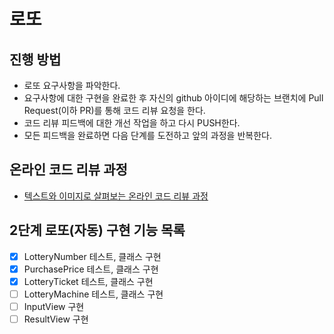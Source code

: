 # 로또
## 진행 방법
* 로또 요구사항을 파악한다.
* 요구사항에 대한 구현을 완료한 후 자신의 github 아이디에 해당하는 브랜치에 Pull Request(이하 PR)를 통해 코드 리뷰 요청을 한다.
* 코드 리뷰 피드백에 대한 개선 작업을 하고 다시 PUSH한다.
* 모든 피드백을 완료하면 다음 단계를 도전하고 앞의 과정을 반복한다.

## 온라인 코드 리뷰 과정
* [텍스트와 이미지로 살펴보는 온라인 코드 리뷰 과정](https://github.com/next-step/nextstep-docs/tree/master/codereview)

## 2단계 로또(자동) 구현 기능 목록

- [X] LotteryNumber 테스트, 클래스 구현
- [X] PurchasePrice 테스트, 클래스 구현
- [X] LotteryTicket 테스트, 클래스 구현
- [ ] LotteryMachine 테스트, 클래스 구현
- [ ] InputView 구현
- [ ] ResultView 구현